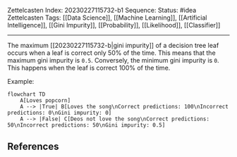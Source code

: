 Zettelcasten Index: 20230227115732-b1
Sequence:
Status: #idea
Zettelcasten Tags: [[Data Science]], [[Machine Learning]], [[Artificial Intelligence]], [[Gini Impurity]], [[Probability]], [[Likelihood]], [[Classifier]]

---

The maximum [[20230227115732-b|gini impurity]] of a decision tree leaf occurs when a leaf is correct only 50% of the time. This means that the maximum gini impurity is `0.5`. Conversely, the minimum gini impurity is `0`. This happens when the leaf is correct 100% of the time.

Example:
```mermaid
flowchart TD
    A[Loves popcorn]
    A --> |True| B[Loves the song\nCorrect predictions: 100\nIncorrect predictions: 0\nGini impurity: 0]
    A --> |False| C[Deos not love the song\nCorrect predictions: 50\nIncorrect predictions: 50\nGini impurity: 0.5]
```

## References